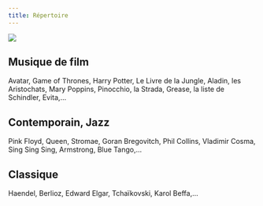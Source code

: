 ```yaml
---
title: Répertoire
---
```

![](/docs/.vuepress/dist/ohmj.png)

## Musique de film

Avatar, Game of Thrones, Harry Potter, Le Livre de la Jungle, Aladin, les Aristochats, Mary Poppins, Pinocchio, la Strada, Grease, la liste de Schindler, Evita,...

## Contemporain, Jazz

Pink Floyd, Queen, Stromae, Goran
 Bregovitch, Phil Collins, Vladimir Cosma, Sing Sing Sing, Armstrong, Blue Tango,...

## Classique

Haendel, Berlioz, Edward Elgar, Tchaïkovski, Karol Beffa,...
